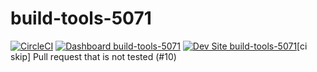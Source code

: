 # build-tools-5071

[![CircleCI](https://circleci.com/gh/pantheon-ci-bot/build-tools-5071.svg?style=shield)](https://circleci.com/gh/pantheon-ci-bot/build-tools-5071)
[![Dashboard build-tools-5071](https://img.shields.io/badge/dashboard-build_tools_5071-yellow.svg)](https://dashboard.pantheon.io/sites/f0fe946a-fca2-4f9b-93d4-d21e77873136#dev/code)
[![Dev Site build-tools-5071](https://img.shields.io/badge/site-build_tools_5071-blue.svg)](http://dev-build-tools-5071.pantheonsite.io/)[ci skip] Pull request that is not tested (#10)
